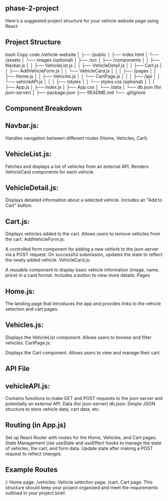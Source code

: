 ## phase-2-project
Here's a suggested project structure for your vehicle website page using React:

## Project Structure
bash
Copy code
/vehicle-website
│
├── /public
│   ├── index.html
│   └── /assets
│       └── images (optional)
│
├── /src
│   ├── /components
│   │   ├── Navbar.js
│   │   ├── VehicleList.js
│   │   ├── VehicleDetail.js
│   │   ├── Cart.js
│   │   ├── AddVehicleForm.js
│   │   └── VehicleCard.js
│   │
│   ├── /pages
│   │   ├── Home.js
│   │   ├── Vehicles.js
│   │   └── CartPage.js
│   │
│   ├── /api
│   │   └── vehicleAPI.js
│   │
│   ├── /styles
│   │   └── styles.css (optional)
│   │
│   ├── App.js
│   ├── index.js
│   ├── App.css
│   └── /data
│       └── db.json (for json-server)
│
├── package.json
├── README.md
└── .gitignore
## Component Breakdown
## Navbar.js:

Handles navigation between different routes (Home, Vehicles, Cart).
## VehicleList.js:

Fetches and displays a list of vehicles from an external API.
Renders VehicleCard components for each vehicle.
## VehicleDetail.js:

Displays detailed information about a selected vehicle.
Includes an "Add to Cart" button.
## Cart.js:

Displays vehicles added to the cart.
Allows users to remove vehicles from the cart.
AddVehicleForm.js:

A controlled form component for adding a new vehicle to the json-server via a POST request.
On successful submission, updates the state to reflect the newly added vehicle.
VehicleCard.js:

A reusable component to display basic vehicle information (image, name, price) in a card format.
Includes a button to view more details.
Pages
## Home.js:

The landing page that introduces the app and provides links to the vehicle selection and cart pages.
## Vehicles.js:

Displays the VehicleList component.
Allows users to browse and filter vehicles.
CartPage.js:

Displays the Cart component.
Allows users to view and manage their cart.
## API File
## vehicleAPI.js:
Contains functions to make GET and POST requests to the json-server and potentially an external API.
Data (for json-server)
db.json:
Simple JSON structure to store vehicle data, cart data, etc.
## Routing (in App.js)
Set up React Router with routes for the Home, Vehicles, and Cart pages.
State Management
Use useState and useEffect hooks to manage the state of vehicles, the cart, and form data.
Update state after making a POST request to reflect changes.
## Example Routes
/: Home page.
/vehicles: Vehicle selection page.
/cart: Cart page.
This structure should keep your project organized and meet the requirements outlined in your project brief.
